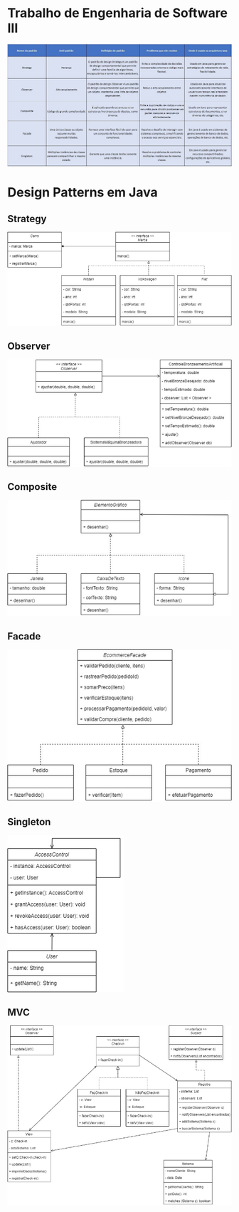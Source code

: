 # Trabalho de Engenharia de Software III

<img src="https://github.com/deborataira/Bertoti/blob/main/Imagens/tabela-engIII.jpg"/>

# Design Patterns em Java

## Strategy
<img src="https://github.com/deborataira/Bertoti/blob/main/Imagens/strategy.jpg"/>

## Observer
<img src="https://github.com/deborataira/Bertoti/blob/main/Imagens/observer.jpg"/>

## Composite
<img src="https://github.com/deborataira/Bertoti/blob/main/Imagens/composite.jpg"/>

## Facade
<img src="https://github.com/deborataira/Bertoti/blob/main/Imagens/facade.jpg"/>

## Singleton
<img src="https://github.com/deborataira/Bertoti/blob/main/Imagens/singleton.jpg"/>

## MVC
<img src="https://github.com/deborataira/Bertoti/blob/main/Imagens/MVC.jpg"/>
